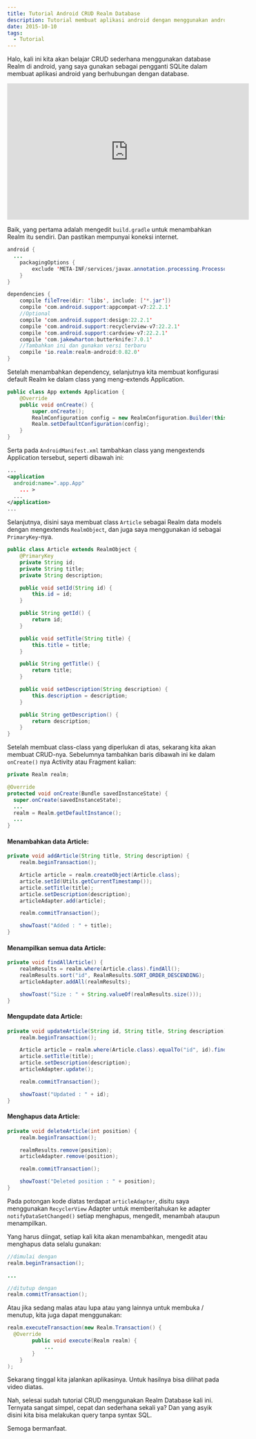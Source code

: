 ```yaml
---
title: Tutorial Android CRUD Realm Database
description: Tutorial membuat aplikasi android dengan menggunakan android design support library.
date: 2015-10-10
tags:
  - Tutorial
---
```


Halo, kali ini kita akan belajar CRUD sederhana menggunakan database Realm di android, yang saya gunakan sebagai pengganti SQLite dalam membuat aplikasi android yang berhubungan dengan database.

<div class="video">
	<iframe width="560" height="315" src="https://www.youtube.com/embed/cxeF7opnqCc" frameborder="0" allow="accelerometer; autoplay; encrypted-media; gyroscope; picture-in-picture" allowfullscreen=""></iframe>
</div>

Baik, yang pertama adalah mengedit <code>build.gradle</code> untuk menambahkan Realm itu sendiri. Dan pastikan mempunyai koneksi internet.

```java
android {
  ...
	packagingOptions {
		exclude 'META-INF/services/javax.annotation.processing.Processor'
	}
}

dependencies {
	compile fileTree(dir: 'libs', include: ['*.jar'])
	compile 'com.android.support:appcompat-v7:22.2.1'
	//Optional
	compile 'com.android.support:design:22.2.1'
	compile 'com.android.support:recyclerview-v7:22.2.1'
	compile 'com.android.support:cardview-v7:22.2.1'
	compile 'com.jakewharton:butterknife:7.0.1'
	//Tambahkan ini dan gunakan versi terbaru
	compile 'io.realm:realm-android:0.82.0'
}
```

Setelah menambahkan dependency, selanjutnya kita membuat konfigurasi default Realm ke dalam class yang meng-extends Application.

```java
public class App extends Application {
	@Override
	public void onCreate() {
		super.onCreate();
		RealmConfiguration config = new RealmConfiguration.Builder(this).build();
		Realm.setDefaultConfiguration(config);
	}
}
```

Serta pada <code>AndroidManifest.xml</code> tambahkan class yang mengextends Application tersebut, seperti dibawah ini:

```xml
...
<application
  android:name=".app.App"
	... >
  ...
</application>
...
```

Selanjutnya, disini saya membuat class <code>Article</code> sebagai Realm data models dengan mengextends <code>RealmObject</code>, dan juga saya menggunakan id sebagai <code>PrimaryKey</code>-nya.

```java
public class Article extends RealmObject {
	@PrimaryKey
	private String id;
	private String title;
	private String description;

	public void setId(String id) {
		this.id = id;
	}

	public String getId() {
		return id;
	}

	public void setTitle(String title) {
		this.title = title;
	}

	public String getTitle() {
		return title;
	}

	public void setDescription(String description) {
		this.description = description;
	}

	public String getDescription() {
		return description;
	}
}
```

Setelah membuat class-class yang diperlukan di atas, sekarang kita akan membuat CRUD-nya. Sebelumnya tambahkan baris dibawah ini ke dalam <code>onCreate()</code> nya Activity atau Fragment kalian:


```java
private Realm realm;

@Override
protected void onCreate(Bundle savedInstanceState) {
  super.onCreate(savedInstanceState);
  ...
  realm = Realm.getDefaultInstance();
  ...
}
```

#### Menambahkan data Article:

```java
private void addArticle(String title, String description) {
	realm.beginTransaction();

	Article article = realm.createObject(Article.class);
	article.setId(Utils.getCurrentTimestamp());
	article.setTitle(title);
	article.setDescription(description);
	articleAdapter.add(article);

	realm.commitTransaction();

	showToast("Added : " + title);
}
```

#### Menampilkan semua data Article:

```java
private void findAllArticle() {
	realmResults = realm.where(Article.class).findAll();
	realmResults.sort("id", RealmResults.SORT_ORDER_DESCENDING);
	articleAdapter.addAll(realmResults);

	showToast("Size : " + String.valueOf(realmResults.size()));
}
```

#### Mengupdate data Article:

```java
private void updateArticle(String id, String title, String description) {
	realm.beginTransaction();

	Article article = realm.where(Article.class).equalTo("id", id).findFirst();
	article.setTitle(title);
	article.setDescription(description);
	articleAdapter.update();

	realm.commitTransaction();

	showToast("Updated : " + id);
}
```

#### Menghapus data Article:

```java
private void deleteArticle(int position) {
	realm.beginTransaction();

	realmResults.remove(position);
	articleAdapter.remove(position);

	realm.commitTransaction();

	showToast("Deleted position : " + position);
}
```

Pada potongan kode diatas terdapat <code>articleAdapter</code>, disitu saya menggunakan <code>RecyclerView</code> Adapter untuk memberitahukan ke adapter <code>notifyDataSetChanged()</code> setiap menghapus, mengedit, menambah ataupun menampilkan.

Yang harus diingat, setiap kali kita akan menambahkan, mengedit atau menghapus data selalu gunakan:

```java
//dimulai dengan
realm.beginTransaction();

...

//ditutup dengan
realm.commitTransaction();
```

Atau jika sedang malas atau lupa atau yang lainnya untuk membuka / menutup, kita juga dapat menggunakan:

```java
realm.executeTransaction(new Realm.Transaction() {
  @Override
		public void execute(Realm realm) {
			...
		}
	}
);
```

Sekarang tinggal kita jalankan aplikasinya. Untuk hasilnya bisa dilihat pada video diatas.

Nah, selesai sudah tutorial CRUD menggunakan Realm Database kali ini. Ternyata sangat simpel, cepat dan sederhana sekali ya? Dan yang asyik disini kita bisa melakukan query tanpa syntax SQL.

Semoga bermanfaat.
